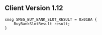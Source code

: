 ## Client Version 1.12

```rust,ignore
smsg SMSG_BUY_BANK_SLOT_RESULT = 0x01BA {
    BuyBankSlotResult result;    
}

```
